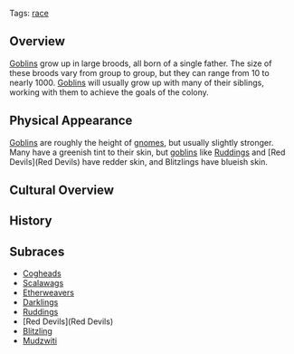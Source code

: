 Tags: [race](Races)

## Overview

[Goblins](Goblins) grow up in large broods, all born of a single father. The size of these broods vary from group to group, but they can range from 10 to nearly 1000. [Goblins](Goblins) will usually grow up with many of their siblings, working with them to achieve the goals of the colony. 

## Physical Appearance

[Goblins](Goblins) are roughly the height of [gnomes](Gnomes), but usually slightly stronger. Many have a greenish tint to their skin, but [goblins](Goblins) like [Ruddings](Ruddings) and [Red Devils](Red Devils) have redder skin, and Blitzlings have blueish skin. 

## Cultural Overview



## History



## Subraces
- [Cogheads](Cogheads)
- [Scalawags](Scalawags)
- [Etherweavers](Etherweavers)
- [Darklings](Darklings)
- [Ruddings](Ruddings)
- [Red Devils](Red Devils)
- [Blitzling](Blitzling)
- [Mudzwiti](Mudzwiti)